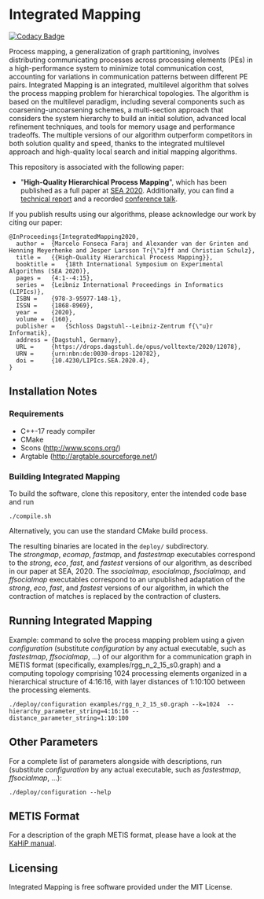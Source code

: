 # Integrated Mapping

[![Codacy Badge](https://api.codacy.com/project/badge/Grade/fa3d2c2fff1b456bbc082cd8a5e80f24)](https://app.codacy.com/gh/KaHIP/IntegratedMapping?utm_source=github.com&utm_medium=referral&utm_content=KaHIP/IntegratedMapping&utm_campaign=Badge_Grade)

Process mapping, a generalization of graph partitioning, involves distributing communicating processes across processing elements (PEs) in a high-performance system to minimize total communication cost, accounting for variations in communication patterns between different PE pairs.
Integrated Mapping is an integrated, multilevel algorithm that solves the process mapping problem for hierarchical topologies.
The algorithm is based on the multilevel paradigm, including several components such as coarsening-uncoarsening schemes, a multi-section approach that considers the system hierarchy to build an initial solution, advanced local refinement techniques, and tools for memory usage and performance tradeoffs.
The multiple versions of our algorithm outperform competitors in both solution quality and speed, thanks to the integrated multilevel approach and high-quality local search and initial mapping algorithms.


This repository is associated with the following paper:

 - "**High-Quality Hierarchical Process Mapping**", which has been published as a full paper at [SEA 2020](https://doi.org/10.4230/LIPIcs.SEA.2020.4). 
Additionally, you can find a [technical report](https://arxiv.org/pdf/2001.07134.pdf) and a recorded [conference talk](https://www.youtube.com/watch?v=w6obynlr4xg).

If you publish results using our algorithms, please acknowledge our work by citing our paper:

```
@InProceedings{IntegratedMapping2020,
  author =	{Marcelo Fonseca Faraj and Alexander van der Grinten and Henning Meyerhenke and Jesper Larsson Tr{\"a}ff and Christian Schulz},
  title =	{{High-Quality Hierarchical Process Mapping}},
  booktitle =	{18th International Symposium on Experimental Algorithms (SEA 2020)},
  pages =	{4:1--4:15},
  series =	{Leibniz International Proceedings in Informatics (LIPIcs)},
  ISBN =	{978-3-95977-148-1},
  ISSN =	{1868-8969},
  year =	{2020},
  volume =	{160},
  publisher =	{Schloss Dagstuhl--Leibniz-Zentrum f{\"u}r Informatik},
  address =	{Dagstuhl, Germany},
  URL =		{https://drops.dagstuhl.de/opus/volltexte/2020/12078},
  URN =		{urn:nbn:de:0030-drops-120782},
  doi =		{10.4230/LIPIcs.SEA.2020.4},
}
```

## Installation Notes

### Requirements

* C++-17 ready compiler 
* CMake 
* Scons (http://www.scons.org/)
* Argtable (http://argtable.sourceforge.net/)

### Building Integrated Mapping

To build the software, clone this repository, enter the intended code base and run
```shell
./compile.sh
```

Alternatively, you can use the standard CMake build process.

The resulting binaries are located in the `deploy/` subdirectory.       
The *strongmap*, *ecomap*, *fastmap*, and *fastestmap* executables correspond to the *strong*, *eco*, *fast*, and *fastest* versions of our algorithm, as described in our paper at SEA, 2020. 
The *ssocialmap*, *esocialmap*, *fsocialmap*, and *ffsocialmap* executables correspond to an unpublished adaptation of the *strong*, *eco*, *fast*, and *fastest* versions of our algorithm, in which the contraction of matches is replaced by the contraction of clusters. 


## Running Integrated Mapping

Example: command to solve the process mapping problem using a given *configuration* (substitute *configuration* by any actual executable, such as *fastestmap*, *ffsocialmap*, ...) of our algorithm for a communication graph in METIS format (specifically, examples/rgg_n_2_15_s0.graph) and a computing topology comprising 1024 processing elements organized in a hierarchical structure of 4:16:16, with layer distances of 1:10:100 between the processing elements.

```shell
./deploy/configuration examples/rgg_n_2_15_s0.graph --k=1024  --hierarchy_parameter_string=4:16:16 --distance_parameter_string=1:10:100
```

## Other Parameters

For a complete list of parameters alongside with descriptions, run (substitute *configuration* by any actual executable, such as *fastestmap*, *ffsocialmap*, ...):

```shell
./deploy/configuration --help
```

## METIS Format

For a description of the graph METIS format, please have a look at the [KaHiP manual](https://github.com/KaHIP/KaHIP/raw/master/manual/kahip.pdf).

## Licensing

Integrated Mapping is free software provided under the MIT License.


